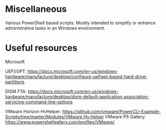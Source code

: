 # Miscellaneous
Various PowerShell based scripts. Mostly intended to simplify or enhance administrative tasks in an Windows environment.

# Useful resources
Microsoft

UEFI/GPT: https://docs.microsoft.com/en-us/windows-hardware/manufacture/desktop/configure-uefigpt-based-hard-drive-partitions

DISM FTA: https://docs.microsoft.com/en-us/windows-hardware/manufacture/desktop/dism-default-application-association-servicing-command-line-options

VMware Horizon
HvHelper: https://github.com/vmware/PowerCLI-Example-Scripts/tree/master/Modules/VMware.Hv.Helper
VMware PS Gallery: https://www.powershellgallery.com/profiles/VMware/
